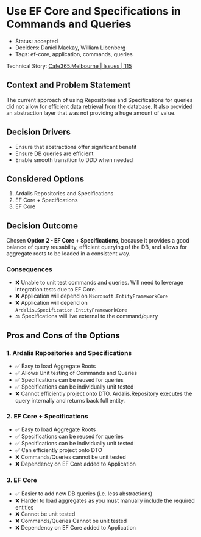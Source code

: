 # Use EF Core and Specifications in Commands and Queries

- Status: accepted
- Deciders: Daniel Mackay, William Libenberg
- Tags: ef-core, application, commands, queries

Technical Story: [Cafe365.Melbourne | Issues | 115](https://github.com/SSWConsulting/Cafe365.Melbourne/issues/115)

## Context and Problem Statement

The current approach of using Repositories and Specifications for queries did not allow for efficient data retrieval from the database.  It also provided an abstraction layer that was not providing a huge amount of value.

## Decision Drivers

- Ensure that abstractions offer significant benefit
- Ensure DB queries are efficient
- Enable smooth transition to DDD when needed

## Considered Options

1. Ardalis Repositories and Specifications
2. EF Core + Specifications
3. EF Core

## Decision Outcome

Chosen **Option 2 - EF Core + Specifications**, because it provides a good balance of query reusability, efficient querying of the DB, and allows for aggregate roots to be loaded in a consistent way.

### Consequences

- ❌ Unable to unit test commands and queries.  Will need to leverage integration tests due to EF Core.
- ❌ Application will depend on `Microsoft.EntityFrameworkCore`
- ❌ Application will depend on `Ardalis.Specification.EntityFrameworkCore`
- ⚖️ Specifications will live external to the command/query

## Pros and Cons of the Options

### 1. Ardalis Repositories and Specifications

- ✅ Easy to load Aggregate Roots
- ✅ Allows Unit testing of Commands and Queries
- ✅ Specifications can be reused for queries
- ✅ Specifications can be individually unit tested
- ❌ Cannot efficiently project onto DTO.  Ardalis.Repository executes the query internally and returns back full entity.

### 2. EF Core + Specifications

- ✅ Easy to load Aggregate Roots
- ✅ Specifications can be reused for queries
- ✅ Specifications can be individually unit tested
- ✅ Can efficiently project onto DTO
- ❌ Commands/Queries cannot be unit tested
- ❌ Dependency on EF Core added to Application

### 3. EF Core

- ✅ Easier to add new DB queries (i.e. less abstractions)
- ❌ Harder to load aggregates as you must manually include the required entities
- ❌ Cannot be unit tested
- ❌ Commands/Queries Cannot be unit tested
- ❌ Dependency on EF Core added to Application
